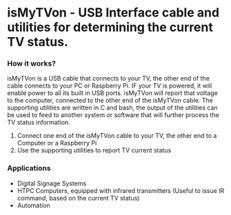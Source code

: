 # isMyTVon - USB Interface cable and utilities for determining the current TV status.

### How it works?

isMyTVon is a USB cable that connects to your TV, the other end of the cable connects to your PC or Raspberry Pi. IF your TV is powered, it will enable power to all its built in USB ports. isMyTVon will report that voltage to the computer, connected to the other end of the isMyTVon cable. The supporting utilities are written in C and bash, the output of the utilities can be used to feed to another system or software that will further process the TV status information. 

1. Connect one end of the isMyTVon cable to your TV, the other end to a Computer or a Raspberry Pi
2. Use the supporting utilities to report TV current status

### Applications
- Digital Signage Systems
- HTPC Computers, equipped with infrared transmitters (Useful to issue IR command, based on the current TV status)
- Automation



